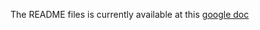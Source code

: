 The README files is currently available at this [google doc](https://docs.google.com/document/d/1edKePNk6Vmp0GplhNhX-cIdfajulsJoe49icDcHwhA4/edit?usp=sharing)
